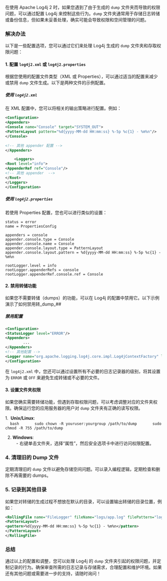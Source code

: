 在使用 Apache Log4j 2 时，如果您遇到了由于生成的 `dump` 文件夹而导致的权限问题，可以通过配置 Log4j 来控制这些行为。`dump` 文件夹通常用于存储日志转储或备份信息，但如果未妥善处理，确实可能会导致权限和空间管理的问题。

### 解决办法

以下是一些配置选项，您可以通过它们来处理 Log4j 生成的 `dump` 文件夹和存取权限问题：

#### 1. 配置 `log4j2.xml` 或 `log4j2.properties`

根据您使用的配置文件类型（XML 或 Properties），可以通过适当的配置来减少或禁用 `dump` 文件生成。以下是两种文件的示例配置。

##### 使用 `log4j2.xml`

在 XML 配置中，您可以将相关的输出策略进行配置。例如：

```xml  
<Configuration>  
<Appenders>  
<Console name="Console" target="SYSTEM_OUT">  
<PatternLayout pattern="%d{yyyy-MM-dd HH:mm:ss} %-5p %c{1} - %m%n"/>  
</Console>  
  
<!-- 其他 appender 配置 -->  
</Appenders>

    <Loggers>  
<Root level="info">  
<AppenderRef ref="Console"/>  
<!-- 其他 appender  -->  
</Root>  
</Loggers>  
</Configuration>  
```

##### 使用 `log4j2.properties`

若使用 Properties 配置，您也可以进行类似的设置：

```properties  
status = error  
name = PropertiesConfig

appenders = console  
appender.console.type = Console  
appender.console.name = Console  
appender.console.layout.type = PatternLayout  
appender.console.layout.pattern = %d{yyyy-MM-dd HH:mm:ss} %-5p %c{1} - %m%n

rootLogger.level = info  
rootLogger.appenderRefs = console  
rootLogger.appenderRef.console.ref = Console  
```

#### 2. 禁用转储功能

如果您不需要转储（dumps）的功能，可以在 Log4j 的配置中禁用它。以下示例演示了如何禁用转_dump_##

##### 禁用配置

```xml  
<Configuration>  
<StatusLogger level="ERROR"/>  
<Appenders>  
        ...  
</Appenders>  
<!-- 其他配置 -->  
<Logger name="org.apache.logging.log4j.core.impl.Log4jContextFactory" level="ERROR"/>  
</Configuration>  
```

在 `log4j2.xml` 中，您还可以通过设置所有不必要的日志记录器的级别，将其设置为 `ERROR` 或 `OFF` 来避免生成转储或不必要的文件。

#### 3. 设置文件夹权限

如果您确实需要转储功能，但遇到存取权限问题，可以考虑调整对应的文件夹权限。确保运行您的应用服务器的用户对 `dump` 文件夹有正确的读写权限。

1.  **Unix/Linux**:  
    ```bash  
    sudo chown -R youruser:yourgroup /path/to/dump  
    sudo chmod -R 755 /path/to/dump  
    ```

2. **Windows**:  
   - 右键单击文件夹，选择“属性”，然后安全选项卡中进行访问权限配置。

### 4. 清理旧的 Dump 文件

定期清理旧的 `dump` 文件以避免存储空间问题。可以录入编程逻辑，定期检查和删除不再需要的 dumps。

### 5. 记录到其他目录

如果您对转储的生成过程不想放在默认的目录，可以设置输出转储的目录位置，例如：

```xml  
<RollingFile name="FileLogger" fileName="logs/app.log" filePattern="logs/app.log.%d{yyyy-MM-dd}">  
<PatternLayout>  
<pattern>%d{yyyy-MM-dd HH:mm:ss} %-5p %c{1} - %m%n</pattern>  
</PatternLayout>  
</RollingFile>  
```

### 总结

通过以上的配置和调整，您可以处理 Log4j 的 `dump` 文件夹引起的权限问题，并定制记录的行为。确保审查所需的日志记录与存储需求，合理配置和维护环境。如果还有其他问题或需要进一步的支持，请随时询问！